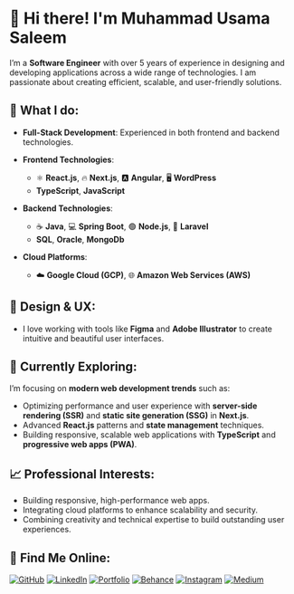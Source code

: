# 👋 Hi there! I'm Muhammad Usama Saleem

I’m a **Software Engineer** with over 5 years of experience in designing and developing applications across a wide range of technologies. I am passionate about creating efficient, scalable, and user-friendly solutions.

## 💼 What I do:
- **Full-Stack Development**: Experienced in both frontend and backend technologies.

- **Frontend Technologies**:  
  - ⚛️ **React.js**, 🔥 **Next.js**, 🅰️ **Angular**, 🖥 **WordPress**
  - **TypeScript**, **JavaScript**

- **Backend Technologies**:  
  - ☕ **Java**, 💻 **Spring Boot**, 🟢 **Node.js**, 🔴 **Laravel**
  - **SQL**, **Oracle**, **MongoDb**

- **Cloud Platforms**:  
  - ☁️ **Google Cloud (GCP)**, 🌐 **Amazon Web Services (AWS)**

## 🎨 Design & UX:
- I love working with tools like **Figma** and **Adobe Illustrator** to create intuitive and beautiful user interfaces.

## 🌱 Currently Exploring:
I’m focusing on **modern web development trends** such as:
- Optimizing performance and user experience with **server-side rendering (SSR)** and **static site generation (SSG)** in **Next.js**.
- Advanced **React.js** patterns and **state management** techniques.
- Building responsive, scalable web applications with **TypeScript** and **progressive web apps (PWA)**.

## 📈 Professional Interests:
- Building responsive, high-performance web apps.
- Integrating cloud platforms to enhance scalability and security.
- Combining creativity and technical expertise to build outstanding user experiences.

## 🔗 Find Me Online:

[![GitHub](https://img.shields.io/badge/GitHub-333.svg?style=for-the-badge&logo=github)](https://github.com/UsamaSaleem148)
[![LinkedIn](https://img.shields.io/badge/LinkedIn-0077B5.svg?style=for-the-badge&logo=linkedin)](https://linkedin.com/in/engrmusamasaleem)
[![Portfolio](https://img.shields.io/badge/Portfolio-FF5722.svg?style=for-the-badge)](https://usamakodes.com)
[![Behance](https://img.shields.io/badge/Behance-1769FF.svg?style=for-the-badge&logo=behance)](https://behance.net/usamasaleem148)
[![Instagram](https://img.shields.io/badge/Instagram-E4405F.svg?style=for-the-badge&logo=instagram)](https://instagram.com/usamasdesign)
[![Medium](https://img.shields.io/badge/Medium-000000.svg?style=for-the-badge&logo=medium)](https://usamasaleem674.medium.com/)
